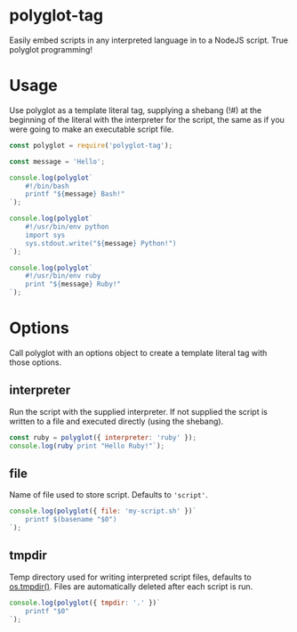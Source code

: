 # polyglot-tag

Easily embed scripts in any interpreted language in to a NodeJS script. True polyglot programming!

# Usage

Use polyglot as a template literal tag, supplying a shebang (!#) at the beginning of the literal with the interpreter for the script, the same as if you were going to make an executable script file.
```Javascript
const polyglot = require('polyglot-tag');

const message = 'Hello';

console.log(polyglot`
    #!/bin/bash
    printf "${message} Bash!"
`);

console.log(polyglot`
    #!/usr/bin/env python
    import sys
    sys.stdout.write("${message} Python!")
`);

console.log(polyglot`
    #!/usr/bin/env ruby
    print "${message} Ruby!"
`);
```

# Options

Call polyglot with an options object to create a template literal tag with those options.

## interpreter
Run the script with the supplied interpreter. If not supplied the script is written to a file and executed directly (using the shebang).
```Javascript
const ruby = polyglot({ interpreter: 'ruby' });
console.log(ruby`print "Hello Ruby!"`);
```

## file
Name of file used to store script. Defaults to `'script'`.
```Javascript
console.log(polyglot({ file: 'my-script.sh' })`
    printf $(basename "$0")
`);
```

## tmpdir
Temp directory used for writing interpreted script files, defaults to [os.tmpdir()](https://nodejs.org/docs/latest/api/os.html#os_os_tmpdir). Files are automatically deleted after each script is run.
```Javascript
console.log(polyglot({ tmpdir: '.' })`
    printf "$0"
`);
```
